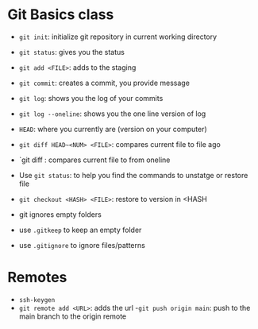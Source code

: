 # Git Basics class


- `git init`: initialize git repository in current working directory
- `git status`: gives you the status
- `git add <FILE>`: adds <FILE > to the staging
- `git commit`: creates a commit, you provide message
- `git log`: shows you the log of your commits
- `git log --oneline`: shows you the one line version of log
- `HEAD`: where you currently are (version on your computer)
- `git diff HEAD~<NUM> <FILE>`: compares current file to file <NUM> ago
- `git diff <HASH> <FILE>: compares current file to <HASH> from oneline 

- Use `git status`: to help you find the commands to unstatge or restore file
- `git checkout <HASH> <FILE>`: restore <FILE> to version in <HASH
- git ignores  empty folders
- use `.gitkeep` to keep an empty folder
- use `.gitignore` to ignore files/patterns    

# Remotes
-  `ssh-keygen`
-  `git remote add <URL>`: adds the url
-`git push origin main`: push to the main branch to the origin remote
